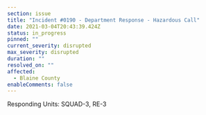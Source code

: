 ```yaml
---
section: issue
title: "Incident #0190 - Department Response - Hazardous Call"
date: 2021-03-04T20:43:39.424Z
status: in_progress
pinned: ""
current_severity: disrupted
max_severity: disrupted
duration: ""
resolved_on: ""
affected:
  - Blaine County
enableComments: false
---
```

Responding Units: SQUAD-3, RE-3